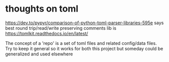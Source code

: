 # thoughts on toml

https://dev.to/pypyr/comparison-of-python-toml-parser-libraries-595e
says best round trip/read/write preserving comments lib is https://tomlkit.readthedocs.io/en/latest/

The concept of a 'repo' is a set of toml files and related config/data files.  Try to keep it general so it works
for both this project but someday could be generalized and used elsewhere

